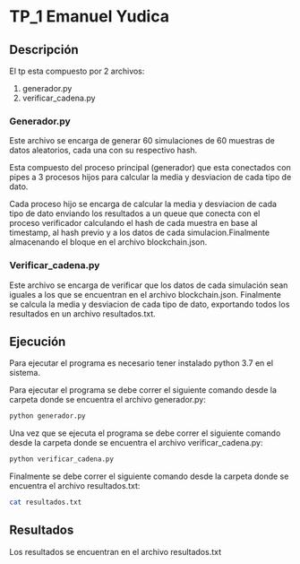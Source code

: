 # TP_1 Emanuel Yudica

## Descripción

El tp esta compuesto por 2 archivos:

1. generador.py
2. verificar_cadena.py

### Generador.py

Este archivo se encarga de generar 60 simulaciones de 60 muestras de datos aleatorios, cada una con su respectivo hash.

 Esta compuesto del proceso principal (generador) que esta conectados con pipes a 3 procesos hijos para calcular la media y desviacion de cada tipo de dato.

 Cada proceso hijo se encarga de calcular la media y desviacion de cada tipo de dato enviando los resultados a un queue que conecta con el proceso verificador calculando el hash de cada muestra en base al timestamp, al hash previo y a los datos de cada simulacion.Finalmente almacenando el bloque en el archivo blockchain.json.

### Verificar_cadena.py

Este archivo se encarga de verificar que los datos de cada simulación sean iguales a los que se encuentran en el archivo blockchain.json.
Finalmente se calcula la media y desviacion de cada tipo de dato, exportando todos los resultados en un archivo resultados.txt.

## Ejecución

Para ejecutar el programa es necesario tener instalado python 3.7 en el sistema.

Para ejecutar el programa se debe correr el siguiente comando desde la carpeta donde se encuentra el archivo generador.py:

```bash
python generador.py
```

Una vez que se ejecuta el programa se debe correr el siguiente comando desde la carpeta donde se encuentra el archivo verificar_cadena.py:

```bash
python verificar_cadena.py
```

Finalmente se debe correr el siguiente comando desde la carpeta donde se encuentra el archivo resultados.txt:

```bash
cat resultados.txt
```

## Resultados

Los resultados se encuentran en el archivo resultados.txt

